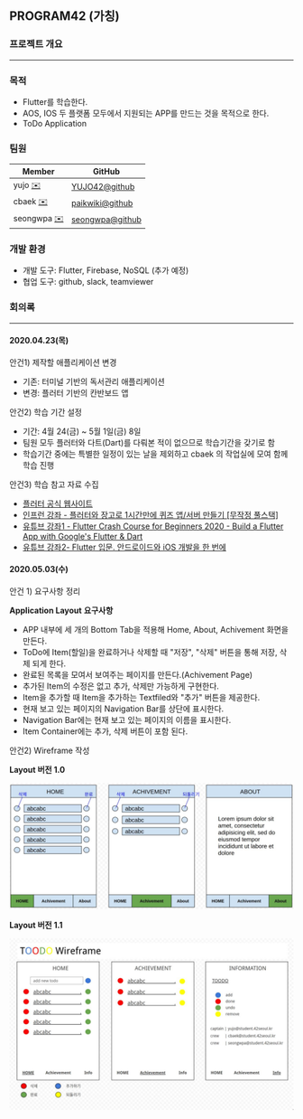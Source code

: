 ## PROGRAM42 (가칭)

### 프로젝트 개요

---

### 목적

- Flutter를 학습한다.
- AOS, IOS 두 플랫폼 모두에서 지원되는 APP를 만드는 것을 목적으로 한다.
- ToDo Application

### 팀원

| Member | GitHub |
|--------|--------|
| yujo [:envelope:](yujo@student.42seoul.kr)           | [YUJO42@github](https://github.com/YUJO42) |
| cbaek [:envelope:](cbaek@student.42seoul.kr)        | [paikwiki@github](https://github.com/paikwiki) |
| seongwpa  [:envelope:](seongwpa@student.42seoul.kr) | [seongwpa@github](https://github.com/seongwpa)

### 개발 환경

- 개발 도구: Flutter, Firebase, NoSQL (추가 예정)
- 협업 도구: github, slack, teamviewer

### 회의록

---

#### 2020.04.23(목)

안건1) 제작할 애플리케이션 변경

- 기존: 터미널 기반의 독서관리 애플리케이션
- 변경: 플러터 기반의 칸반보드 앱

안건2) 학습 기간 설정

- 기간: 4월 24(금) ~ 5월 1일(금) 8일
- 팀원 모두 플러터와 다트(Dart)를 다뤄본 적이 없으므로 학습기간을 갖기로 함
- 학습기간 중에는 특별한 일정이 있는 날을 제외하고 cbaek 의 작업실에 모여 함께 학습 진행

안건3) 학습 참고 자료 수집

- [플러터 공식 웹사이트](https://flutter-ko.dev/)
- [인프런 강좌 - 플러터와 장고로 1시간만에 퀴즈 앱/서버 만들기 [무작정 풀스택]](https://www.inflearn.com/course/%ED%94%8C%EB%9F%AC%ED%84%B0-%EC%9E%A5%EA%B3%A0-%ED%80%B4%EC%A6%88%EC%95%B1-%EC%84%9C%EB%B2%84-%ED%92%80%EC%8A%A4%ED%83%9D/dashboard)
- [유튜브 강좌1 - Flutter Crash Course for Beginners 2020 - Build a Flutter App with Google's Flutter & Dart](https://www.youtube.com/watch?v=x0uinJvhNxI&t)
- [유튜브 강좌2- Flutter 입문. 안드로이드와 iOS 개발을 한 번에](https://www.youtube.com/watch?v=lRbZsBvG9Ig)

#### 2020.05.03(수)

안건 1) 요구사항 정리

**Application Layout** **요구사항**

- APP 내부에 세 개의 Bottom Tab을 적용해 Home, About, Achivement 화면을 만든다.
- ToDo에 Item(할일)을 완료하거나 삭제할 때 "저장", "삭제" 버튼을 통해 저장, 삭제 되게 한다.
- 완료된 목록을 모여서 보여주는 페이지를 만든다.(Achivement Page)
- 추가된 Item의 수정은 없고 추가, 삭제만 가능하게 구현한다.
- Item을 추가할 때 Item을 추가하는 Textfiled와 "추가" 버튼을 제공한다.
- 현재 보고 있는 페이지의 Navigation Bar를 상단에 표시한다.
- Navigation Bar에는 현재 보고 있는 페이지의 이름을 표시한다.
- Item Container에는 추가, 삭제 버튼이 포함 된다.

안건2) Wireframe 작성

**Layout 버전 1.0**

![](https://github.com/YUJO42/PROGRAM_42/blob/master/Layout/Layout_1.0_ver.jpg)

**Layout 버전 1.1**

![](https://github.com/YUJO42/PROGRAM_42/blob/master/Layout/Layout_1.1_ver.jpg)
